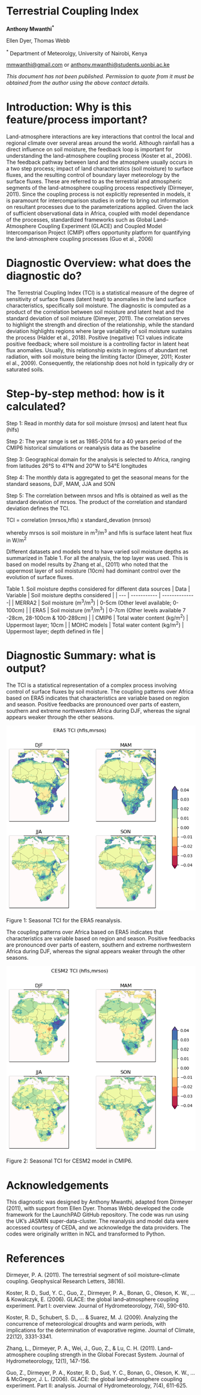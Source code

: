 # Terrestrial Coupling Index

**Anthony Mwanthi<sup>*</sup>**

Ellen Dyer, Thomas Webb

<sup>*</sup> Department of Meteorolgy, University of Nairobi, Kenya
 
mmwanthi@gmail.com 
or
anthony.mwanthi@students.uonbi.ac.ke

*This document has not been published. Permission to quote from it must be obtained from the author using the above contact details.*



# Introduction: Why is this feature/process important?

Land-atmosphere interactions are key interactions that control the local and regional climate over several areas around the world. Although rainfall has a direct influence on soil moisture, the feedback loop is important for understanding the land-atmosphere coupling process (Koster et al., 2006). The feedback pathway between land and the atmosphere usually occurs in a two step process; impact of land characteristics (soil moisture) to surface fluxes, and the resulting control of boundary layer meteorology by the surface fluxes. These are referred to as the terrestrial and atmospheric segments of the land-atmosphere coupling process respectively (Dirmeyer, 2011). Since the coupling process is not explicitly represented in models, it is paramount for intercomparison studies in order to bring out information on resultant processes due to the parameterizations applied. Given the lack of sufficient observational data in Africa, coupled with model dependance of the processes, standardized frameworks such as Global Land–Atmosphere Coupling Experiment (GLACE) and Coupled Model Intercomparison Project (CMIP) offers opportunity platform for quantifying the land-atmosphere coupling processes (Guo et al., 2006)

# Diagnostic Overview: what does the diagnostic do?

The Terrestrial Coupling Index (TCI) is a statistical measure of the degree of sensitivity of surface fluxes (latent heat) to anomalies in the land surface characteristics, specifically soil moisture. The diagnostic is computed as a product of the correlation between soil moisture and latent heat and the standard deviation of soil moisture (Dimeyer, 2011). The correlation serves to highlight the strength and direction of the relationship, while the standard deviation highlights regions where large variability of soil moisture sustains the process (Halder et al., 2018). Positive (negative) TCI values indicate positive feedback; where soil moisture is a controlling factor in latent heat flux anomalies. Usually, this relationship exists in regions of abundant net radiation, with soil moisture being the limiting factor (Dimeyer, 2011; Koster el al., 2009). Consequently, the relationship does not hold in typically dry or saturated soils. 

# Step-by-step method: how is it calculated? 	
Step 1: Read in monthly data for soil moisture (mrsos) and latent heat flux (hlfs) 

Step 2: The year range is set as 1985-2014 for a 40 years period of the CMIP6 historical simulations or reanalysis data as the baseline


Step 3: Geographical domain for the analysis is selected to Africa, ranging from latitudes 26°S to 41°N and 20°W to 54°E longitudes 

Step 4: The monthly data is aggregated to get the seasonal means for the standard seasons, DJF, MAM, JJA and SON

Step 5: The correlation between mrsos and hfls is obtained as well as the standard deviation of mrsos. The product of the correlation and standard deviation defines the TCI.

TCI = correlation (mrsos,hfls) x standard_devation (mrsos) 

whereby mrsos  is soil moisture in m<sup>3</sup>/m<sup>3</sup> and hfls is surface latent heat flux in W/m<sup>2</sup>

Different datasets and models tend to have varied soil moisture depths as summarized in  Table 1. For all the analysis, the top layer was used. This is based on model results by Zhang et al., (2011) who noted that the uppermost layer of soil moisture (10cm) had dominant control over the evolution of surface fluxes. 

Table 1. Soil moisture depths considered for different data sources
| Data | Variable | Soil moisture depths considered |
| --- | ----------- | --------------|
| MERRA2 | Soil moisture (m<sup>3</sup>/m<sup>3</sup>) | 0-5cm (Other level available; 0-100cm) |
| ERA5 | Soil moisture (m<sup>3</sup>/m<sup>3</sup>) | 0-7cm (Other levels available 7 -28cm, 28-100cm & 100-289cm) |
| CMIP6 | Total water content (kg/m<sup>2</sup>) | Uppermost layer; 10cm |
| MOHC models | Total water content (kg/m<sup>2</sup>) | Uppermost layer; depth defined in file |

# Diagnostic Summary: what is output?
The TCI is a statistical representation of a complex process involving control of surface fluxes by soil moisture. The coupling patterns over Africa based on ERA5 indicates that characteristics are variable based on region and season. Positive feedbacks are pronounced over parts of eastern, southern and extreme northwestern Africa during DJF, whereas the signal appears weaker through the other seasons. 

![](https://github.com/Priority-on-African-Diagnostics/LaunchPAD/blob/54ff08ccd72c0184df2b2d82016566e2836cca0e/DIAGNOSTICS/Terrestrial%20Coupling%20Index/plots/ERA5_TCI_plot.png)

Figure 1: Seasonal TCI for the ERA5 reanalysis.

The coupling patterns over Africa based on ERA5 indicates that characteristics are variable based on region and season. Positive feedbacks are pronounced over parts of eastern, southern and extreme northwestern Africa during DJF, whereas the signal appears weaker through the other seasons. 

![](https://github.com/Priority-on-African-Diagnostics/LaunchPAD/blob/54ff08ccd72c0184df2b2d82016566e2836cca0e/DIAGNOSTICS/Terrestrial%20Coupling%20Index/plots/CESM2_TCI_plot.png)

Figure 2: Seasonal TCI for CESM2 model in CMIP6.


# Acknowledgements
This diagnostic was designed by Anthony Mwanthi, adapted from Dirmeyer (2011), with support from Ellen Dyer. Thomas Webb developed the code framework for the LaunchPAD GitHub repository. The code was run using the UK’s JASMIN super-data-cluster. The reanalysis and model data were accessed courtesy of CEDA, and we acknowledge the data providers. The codes were originally written in NCL and transformed to Python.

 
# References
Dirmeyer, P. A. (2011). The terrestrial segment of soil moisture–climate coupling. Geophysical Research Letters, 38(16).

Koster, R. D., Sud, Y. C., Guo, Z., Dirmeyer, P. A., Bonan, G., Oleson, K. W., ... & Kowalczyk, E. (2006). GLACE: the global land–atmosphere coupling experiment. Part I: overview. Journal of Hydrometeorology, 7(4), 590-610.

Koster, R. D., Schubert, S. D., ... & Suarez, M. J. (2009). Analyzing the concurrence of meteorological droughts and warm periods, with implications for the determination of evaporative regime. Journal of Climate, 22(12), 3331-3341.

Zhang, L., Dirmeyer, P. A., Wei, J., Guo, Z., & Lu, C. H. (2011). Land–atmosphere coupling strength in the Global Forecast System. Journal of Hydrometeorology, 12(1), 147-156.

Guo, Z., Dirmeyer, P. A., Koster, R. D., Sud, Y. C., Bonan, G., Oleson, K. W., ... & McGregor, J. L. (2006). GLACE: the global land–atmosphere coupling experiment. Part II: analysis. Journal of Hydrometeorology, 7(4), 611-625.
